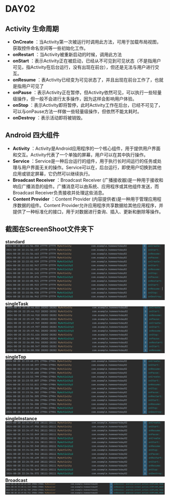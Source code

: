 # DAY02
  
## Activity 生命周期
 
- **OnCreate** ：当Activity第一次被运行时调用此方法，可用于加载布局视图，获取控件命名空间等一些初始化工作。
- **onRestart** ：当Activity被重新启动的时候，调用此方法
- **onStart** ：表示Activity正在被启动，已经从不可见到可见状态（不是指用户可见，指Activity在后台运行，没有出现在前台），但还是无法与用户进行交互。
- **onResume** ：表Activity已经变为可见状态了，并且出现在前台工作了，也就是指用户可见了
- **onPause** ：表示Activity正在暂停，但Activity依然可见，可以执行一些轻量级操作，但一般不会进行太多操作，因为这样会影响用户体验。
- **onStop** ：表示Activity即将暂停，此时Activity工作在后台，已经不可见了，可以与onPause方法一样做一些轻量级操作，但依然不能太耗时。
- **onDestroy** ：表示活动即将被销毁。

## Android 四大组件

- **Activity** ：Activity是Android应用程序的一个核心组件，用于提供用户界面和交互。Activity代表了一个单独的屏幕，用户可以在其中执行操作。
- **Service** ：Service是一种后台运行的组件，用于执行长时间运行的任务或处理与用户界面无关的操作。Service可以在，后台运行，即使用户切换到其他应用或锁定屏幕，它仍然可以继续执行。
- **Broadcast Receiver** ：Broadcast Receiver (广播接收器)是一种用于接收和响应广播消息的组件。广播消息可以由系统、应用程序或其他组件发送，而Broadcast Receiver负责接收并处理这些消息。
- **Content Provider** ：Content Provider (内容提供者)是一种用于管理应用程序数据的组件。Content Provider允许应用程序共享数据给其他应用程序，并提供了一种标准化的接口，用于对数据进行查询、插入、更新和删除等操作。

## 截图在ScreenShoot文件夹下
**standard**
![standard](ScreenShot\standard.png)
**singleTask**
![singleTask](ScreenShot\singleTask.png)
**singleTop**
![singleTop](ScreenShot\singleTop.png)
**singleInstance**
![singleInstance](ScreenShot\singleInstance.png)
**Broadcast**
![Broadcast](ScreenShot\Broadcast.png)